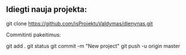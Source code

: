 Idiegti nauja projekta:<br>
-----------------------

git clone https://github.com/isProjektuValdymas/dienynas.git

Commitinti pakeitimus:

git add .
git status
git commit -m "New project"
git push -u origin master